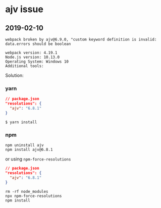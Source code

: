 # ajv issue

## 2019-02-10

```
webpack broken by ajv@6.9.0, "custom keyword definition is invalid: data.errors should be boolean
```

```
webpack version: 4.19.1
Node.js version: 10.13.0
Operating System: Windows 10
Additional tools:
```

Solution:

### yarn

```json
// package.json
"resolutions": {
  "ajv": "6.8.1"
}
```

```
$ yarn install
```

### npm

```
npm uninstall ajv
npm install ajv@6.8.1
```

or using `npm-force-resolutions`

```json
// package.json
"resolutions": {
  "ajv": "6.8.1"
}
```

```
rm -rf node_modules
npx npm-force-resolutions
npm install
```
